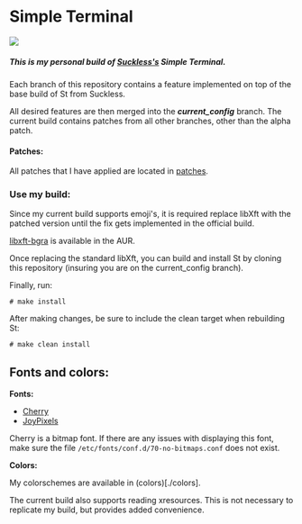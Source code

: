 # Simple Terminal

![](/rice.png)

##### This is my personal build of [Suckless's](https://st.suckless.org) Simple Terminal. 

Each branch of this repository contains a feature implemented on top of the base build of St from Suckless.  

All desired features are then merged into the ***current_config*** branch. 
The current build contains patches from all other branches, other than the alpha patch.

#### Patches: ####

All patches that I have applied are located in [patches](./patches).

### Use my build: ###

Since my current build supports emoji's, it is required replace libXft with the patched version until the fix gets implemented in the official build.  

[libxft-bgra](https://aur.archlinux.org/packages/libxft-bgra/) is available in the AUR.

Once replacing the standard libXft, you can build and install St by cloning this repository (insuring you are on the current_config branch).

Finally, run:
```shell
# make install
```

After making changes, be sure to include the clean target when rebuilding St:
```shell
# make clean install
```

## Fonts and colors: ##

**Fonts:**

* [Cherry](https://github.com/turquoise-hexagon/cherry)
* [JoyPixels](https://www.joypixels.com)

Cherry is a bitmap font. If there are any issues with displaying this font, make sure the file `/etc/fonts/conf.d/70-no-bitmaps.conf` does not exist. 

**Colors:**

My colorschemes are available in (colors)[./colors].

The current build also supports reading xresources. This is not necessary to replicate my build, but provides added convenience.

